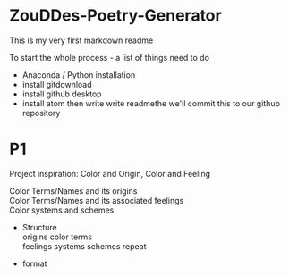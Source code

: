 # ZouDDes-Poetry-Generator

This is my very first markdown readme

To start the whole process - a list of things need to do
* Anaconda / Python installation
* install gitdownload
* install github desktop
* install atom
then write write readmethe we'll commit this to our github repository

# P1

Project inspiration: Color and Origin, Color and Feeling

Color Terms/Names and its origins     
Color Terms/Names and its associated feelings     
Color systems and schemes    

* Structure  
  origins
  color terms  
  feelings
  systems
  schemes
  repeat

* format  
